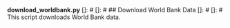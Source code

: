 **download_worldbank.py**
[]: # 
[]: # ## Download World Bank Data
[]: # 
[]: # This script downloads World Bank data.


